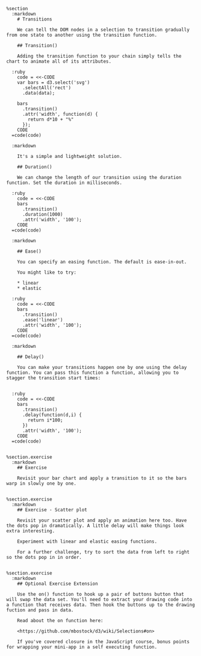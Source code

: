     %section
      :markdown
        # Transitions

        We can tell the DOM nodes in a selection to transition gradually from one state to another using the transition function.

        ## Transition()

        Adding the transition function to your chain simply tells the chart to animate all of its attributes.

      :ruby
        code = <<-CODE
        var bars = d3.select('svg')
          .selectAll('rect')
          .data(data);

        bars
          .transition()
          .attr('width', function(d) {
            return d*10 + "%"
          });
        CODE
      =code(code)

      :markdown

        It's a simple and lightweight solution.

        ## Duration()

        We can change the length of our transition using the duration function. Set the duration in milliseconds.

      :ruby
        code = <<-CODE
        bars
          .transition()
          .duration(1000)
          .attr('width', '100');
        CODE
      =code(code)

      :markdown

        ## Ease()

        You can specify an easing function. The default is ease-in-out.

        You might like to try:

        * linear
        * elastic

      :ruby
        code = <<-CODE
        bars
          .transition()
          .ease('linear')
          .attr('width', '100');
        CODE
      =code(code)

      :markdown

        ## Delay()

        You can make your transitions happen one by one using the delay function. You can pass this function a function, allowing you to stagger the transition start times:


      :ruby
        code = <<-CODE
        bars
          .transition()
          .delay(function(d,i) {
            return i*100;
          })
          .attr('width', '100');
        CODE
      =code(code)


    %section.exercise
      :markdown
        ## Exercise

        Revisit your bar chart and apply a transition to it so the bars warp in slowly one by one.


    %section.exercise
      :markdown
        ## Exercise - Scatter plot

        Revisit your scatter plot and apply an animation here too. Have the dots pop in dramatically. A little delay will make things look extra interesting.

        Experiment with linear and elastic easing functions.

        For a further challenge, try to sort the data from left to right so the dots pop in in order.


    %section.exercise
      :markdown
        ## Optional Exercise Extension

        Use the on() function to hook up a pair of buttons button that will swap the data set. You'll need to extract your drawing code into a function that receives data. Then hook the buttons up to the drawing fuction and pass in data.

        Read about the on function here:

        <https://github.com/mbostock/d3/wiki/Selections#on>

        If you've covered closure in the JavaScript course, bonus points for wrapping your mini-app in a self executing function.
